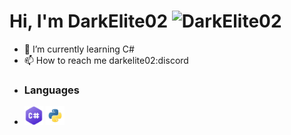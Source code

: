 <h1>Hi, I'm DarkElite02 <img src="https://komarev.com/ghpvc/?username=Coreli0&label=Profile%20views&color=7d63ff&style=for-the-badge" alt="DarkElite02"/></h1>

- 🌱 I’m currently learning C# 
- 📫 How to reach me darkelite02:discord
- ### Languages
- <code><img height="30" alt="csharp" src="https://raw.githubusercontent.com/github/explore/80688e429a7d4ef2fca1e82350fe8e3517d3494d/topics/csharp/csharp.png"></code>
<code><img height="30" alt="python" src="https://raw.githubusercontent.com/github/explore/80688e429a7d4ef2fca1e82350fe8e3517d3494d/topics/python/python.png"></code>
